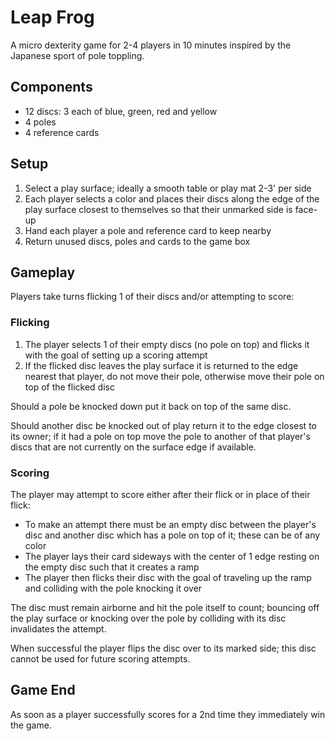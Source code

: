 # Leap Frog
A micro dexterity game for 2-4 players in 10 minutes inspired by the Japanese sport of pole toppling.

## Components
* 12 discs: 3 each of blue, green, red and yellow
* 4 poles
* 4 reference cards

## Setup
1. Select a play surface; ideally a smooth table or play mat 2-3' per side
2. Each player selects a color and places their discs along the edge of the play surface closest to themselves so that their unmarked side is face-up
3. Hand each player a pole and reference card to keep nearby
4. Return unused discs, poles and cards to the game box

## Gameplay
Players take turns flicking 1 of their discs and/or attempting to score:

### Flicking
1. The player selects 1 of their empty discs (no pole on top) and flicks it with the goal of setting up a scoring attempt
2. If the flicked disc leaves the play surface it is returned to the edge nearest that player, do not move their pole, otherwise move their pole on top of the flicked disc

Should a pole be knocked down put it back on top of the same disc.

Should another disc be knocked out of play return it to the edge closest to its owner; if it had a pole on top move the pole to another of that player's discs that are not currently on the surface edge if available.

### Scoring
The player may attempt to score either after their flick or in place of their flick:
* To make an attempt there must be an empty disc between the player's disc and another disc which has a pole on top of it; these can be of any color
* The player lays their card sideways with the center of 1 edge resting on the empty disc such that it creates a ramp
* The player then flicks their disc with the goal of traveling up the ramp and colliding with the pole knocking it over

The disc must remain airborne and hit the pole itself to count; bouncing off the play surface or knocking over the pole by colliding with its disc invalidates the attempt.

When successful the player flips the disc over to its marked side; this disc cannot be used for future scoring attempts.

## Game End
As soon as a player successfully scores for a 2nd time they immediately win the game.